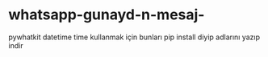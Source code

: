 # whatsapp-gunayd-n-mesaj-
pywhatkit
datetime
time kullanmak için bunları pip install diyip adlarını  yazıp indir
